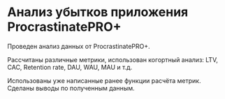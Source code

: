 # Анализ убытков приложения ProcrastinatePRO+

Проведен анализ данных от ProcrastinatePRO+. 

Рассчитаны различные метрики, использован когортный анализ: LTV, CAC, Retention rate, DAU, WAU, MAU и т.д. 

Использованы уже написанные ранее функции расчёта метрик. Сделаны выводы по полученным данным.
